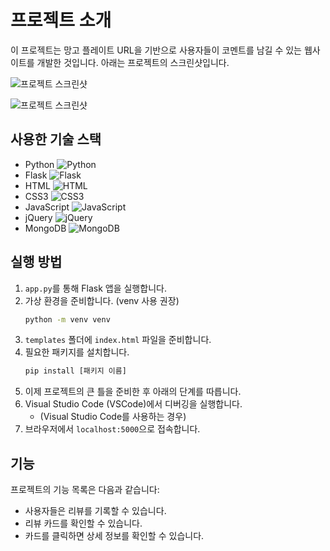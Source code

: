 # 프로젝트 소개

이 프로젝트는 망고 플레이트 URL을 기반으로 사용자들이 코멘트를 남길 수 있는 웹사이트를 개발한 것입니다. 아래는 프로젝트의 스크린샷입니다.

![프로젝트 스크린샷](https://github.com/Hediar/Mini-Project/assets/72387948/e16d52de-269f-4d61-8eb7-e57d82dc1fc8)

![프로젝트 스크린샷](https://github.com/Hediar/Mini-Project/assets/72387948/c2b24b3c-ed6f-41da-9129-260e64fea51c)

## 사용한 기술 스택

- Python ![Python](https://img.shields.io/badge/Python-3776AB.svg?style=for-the-badge&logo=Python&logoColor=white)
- Flask ![Flask](https://img.shields.io/badge/Flask-000000?style=for-the-badge&logo=flask&logoColor=white)
- HTML ![HTML](https://img.shields.io/badge/HTML-5F00FF?style=for-the-badge&logo=html5&logoColor=white)
- CSS3 ![CSS3](https://img.shields.io/badge/CSS3-007ACC?style=for-the-badge&logo=css3&logoColor=white)
- JavaScript ![JavaScript](https://img.shields.io/badge/JavaScript-F7DF1E?style=for-the-badge&logo=javascript&logoColor=black)
- jQuery ![jQuery](https://img.shields.io/badge/jQuery-0769AD?style=for-the-badge&logo=jquery&logoColor=white)
- MongoDB ![MongoDB](https://img.shields.io/badge/MongoDB-47A248?style=for-the-badge&logo=mongodb&logoColor=white)

## 실행 방법

1. `app.py`를 통해 Flask 앱을 실행합니다.
2. 가상 환경을 준비합니다. (venv 사용 권장)
    ```bash
    python -m venv venv
    ```
3. `templates` 폴더에 `index.html` 파일을 준비합니다.
4. 필요한 패키지를 설치합니다.
    ```bash
    pip install [패키지 이름]
    ```
5. 이제 프로젝트의 큰 틀을 준비한 후 아래의 단계를 따릅니다.
6. Visual Studio Code (VSCode)에서 디버깅을 실행합니다. 
    - (Visual Studio Code를 사용하는 경우)
7. 브라우저에서 `localhost:5000`으로 접속합니다.

## 기능

프로젝트의 기능 목록은 다음과 같습니다:

- 사용자들은 리뷰를 기록할 수 있습니다.
- 리뷰 카드를 확인할 수 있습니다.
- 카드를 클릭하면 상세 정보를 확인할 수 있습니다.
